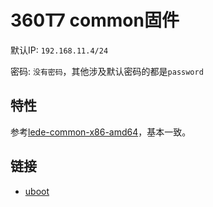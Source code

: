 # 360T7 common固件

默认IP: `192.168.11.4/24`

密码: `没有密码`，其他涉及默认密码的都是`password`

## 特性

参考[lede-common-x86-amd64](../lede-common-x86-amd64/README.md)，基本一致。

## 链接

- [uboot](https://github.com/hanwckf/bl-mt798x)
